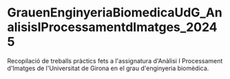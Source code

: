 # GrauenEnginyeriaBiomedicaUdG_AnalisisIProcessamentdImatges_20245
Recopilació de treballs pràctics fets a l'assignatura d'Anàlisi I Processament d'Imatges de l'Universitat de Girona en el grau d'enginyeria biomèdica.

